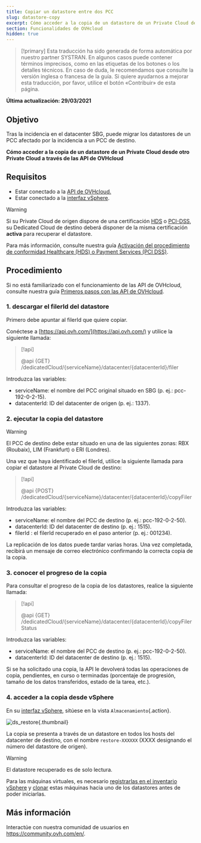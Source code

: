 ```yaml
---
title: Copiar un datastore entre dos PCC
slug: datastore-copy
excerpt: Cómo acceder a la copia de un datastore de un Private Cloud desde otro Private Cloud a través de las API de OVHcloud
section: Funcionalidades de OVHcloud
hidden: true
---
```


> [!primary]
> Esta traducción ha sido generada de forma automática por nuestro partner SYSTRAN. En algunos casos puede contener términos imprecisos, como en las etiquetas de los botones o los detalles técnicos. En caso de duda, le recomendamos que consulte la versión inglesa o francesa de la guía. Si quiere ayudarnos a mejorar esta traducción, por favor, utilice el botón «Contribuir» de esta página.
> 

**Última actualización: 29/03/2021**

## Objetivo

Tras la incidencia en el datacenter SBG, puede migrar los datastores de un PCC afectado por la incidencia a un PCC de destino.

**Cómo acceder a la copia de un datastore de un Private Cloud desde otro Private Cloud a través de las API de OVHcloud**

## Requisitos

- Estar conectado a la [API de OVHcloud.](https://api.ovh.com/)
- Estar conectado a la [interfaz vSphere](../instalar_el_vsphere_client/).

> [!warning]
>
> Si su Private Cloud de origen dispone de una certificación [HDS](https://www.ovhcloud.com/es-es/enterprise/certification-conformity/hds/) o [PCI-DSS](https://www.ovhcloud.com/es-es/enterprise/certification-conformity/pci-dss/), su Dedicated Cloud de destino deberá disponer de la misma certificación **activa** para recuperar el datastore.
>
> Para más información, consulte nuestra guía [Activación del procedimiento de conformidad Healthcare (HDS) o Payment Services (PCI DSS)](../activar-certificacion-pci-dss-en-private-cloud-ovh/).
>

## Procedimiento

Si no está familiarizado con el funcionamiento de las API de OVHcloud, consulte nuestra guía [Primeros pasos con las API de OVHcloud](https://docs.ovh.com/gb/en/api/first-steps-with-ovh-api/).

### 1. descargar el filerId del datastore

Primero debe apuntar al filerId que quiere copiar.

Conéctese a [https://api.ovh.com/](https://api.ovh.com/) y utilice la siguiente llamada:

> [!api]
>
> @api {GET} /dedicatedCloud/{serviceName}/datacenter/{datacenterId}/filer

Introduzca las variables:

- serviceName: el nombre del PCC original situado en SBG (p. ej.: pcc-192-0-2-15).
- datacenterId: ID del datacenter de origen (p. ej.: 1337).

### 2. ejecutar la copia del datastore

> [!warning]
>
> El PCC de destino debe estar situado en una de las siguientes zonas: RBX (Roubaix), LIM (Frankfurt) o ERI (Londres).
>

Una vez que haya identificado el filerId, utilice la siguiente llamada para copiar el datastore al Private Cloud de destino:

> [!api]
>
> @api {POST} /dedicatedCloud/{serviceName}/datacenter/{datacenterId}/copyFiler

Introduzca las variables:

- serviceName: el nombre del PCC de destino (p. ej.: pcc-192-0-2-50).
- datacenterId: ID del datacenter de destino (p. ej.: 1515).
- filerId : el filerId recuperado en el paso anterior (p. ej.: 001234).

La replicación de los datos puede tardar varias horas. Una vez completada, recibirá un mensaje de correo electrónico confirmando la correcta copia de la copia.

### 3. conocer el progreso de la copia

Para consultar el progreso de la copia de los datastores, realice la siguiente llamada:

> [!api]
>
> @api {GET} /dedicatedCloud/{serviceName}/datacenter/{datacenterId}/copyFilerStatus

Introduzca las variables:

- serviceName: el nombre del PCC de destino (p. ej.: pcc-192-0-2-50).
- datacenterId: ID del datacenter de destino (p. ej.: 1515).

Si se ha solicitado una copia, la API le devolverá todas las operaciones de copia, pendientes, en curso o terminadas (porcentaje de progresión, tamaño de los datos transferidos, estado de la tarea, etc.).

### 4. acceder a la copia desde vSphere

En su [interfaz vSphere](../instalar_el_vsphere_client/), sitúese en la vista `Almacenamiento`{.action}.

![ds_restore](images/ds-restore.png){.thumbnail}

La copia se presenta a través de un datastore en todos los hosts del datacenter de destino, con el nombre `restore-XXXXXX` (XXXX designando el número del datastore de origen).

> [!warning]
>
> El datastore recuperado es de solo lectura.
>

Para las máquinas virtuales, es necesario [registrarlas en el inventario vSphere](../vsphere-register-vm-vmx/) y [clonar](../clonar-una-mv/) estas máquinas hacia uno de los datastores antes de poder iniciarlas.

## Más información

Interactúe con nuestra comunidad de usuarios en <https://community.ovh.com/en/>.
